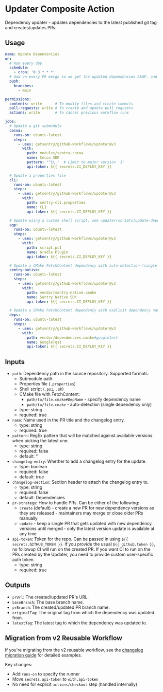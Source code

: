 # Updater Composite Action

Dependency updater - updates dependencies to the latest published git tag and creates/updates PRs.

## Usage

```yaml
name: Update Dependencies
on:
  # Run every day.
  schedule:
    - cron: '0 3 * * *'
  # And on every PR merge so we get the updated dependencies ASAP, and to make sure the changelog doesn't conflict.
  push:
    branches:
      - main

permissions:
  contents: write      # To modify files and create commits
  pull-requests: write # To create and update pull requests
  actions: write       # To cancel previous workflow runs

jobs:
  # Update a git submodule
  cocoa:
    runs-on: ubuntu-latest
    steps:
      - uses: getsentry/github-workflows/updater@v3
        with:
          path: modules/sentry-cocoa
          name: Cocoa SDK
          pattern: '^1\.'  # Limit to major version '1'
          api-token: ${{ secrets.CI_DEPLOY_KEY }}

  # Update a properties file
  cli:
    runs-on: ubuntu-latest
    steps:
      - uses: getsentry/github-workflows/updater@v3
        with:
          path: sentry-cli.properties
          name: CLI
          api-token: ${{ secrets.CI_DEPLOY_KEY }}

  # Update using a custom shell script, see updater/scripts/update-dependency.ps1 for the required arguments
  agp:
    runs-on: ubuntu-latest
    steps:
      - uses: getsentry/github-workflows/updater@v3
        with:
          path: script.ps1
          name: Gradle Plugin
          api-token: ${{ secrets.CI_DEPLOY_KEY }}

  # Update a CMake FetchContent dependency with auto-detection (single dependency only)
  sentry-native:
    runs-on: ubuntu-latest
    steps:
      - uses: getsentry/github-workflows/updater@v3
        with:
          path: vendor/sentry-native.cmake
          name: Sentry Native SDK
          api-token: ${{ secrets.CI_DEPLOY_KEY }}

  # Update a CMake FetchContent dependency with explicit dependency name
  deps:
    runs-on: ubuntu-latest
    steps:
      - uses: getsentry/github-workflows/updater@v3
        with:
          path: vendor/dependencies.cmake#googletest
          name: GoogleTest
          api-token: ${{ secrets.CI_DEPLOY_KEY }}
```

## Inputs

* `path`: Dependency path in the source repository. Supported formats:
  * Submodule path
  * Properties file (`.properties`)
  * Shell script (`.ps1`, `.sh`)
  * CMake file with FetchContent:
    * `path/to/file.cmake#DepName` - specify dependency name
    * `path/to/file.cmake` - auto-detection (single dependency only)
  * type: string
  * required: true
* `name`: Name used in the PR title and the changelog entry.
  * type: string
  * required: true
* `pattern`: RegEx pattern that will be matched against available versions when picking the latest one.
  * type: string
  * required: false
  * default: ''
* `changelog-entry`: Whether to add a changelog entry for the update.
  * type: boolean
  * required: false
  * default: true
* `changelog-section`: Section header to attach the changelog entry to.
  * type: string
  * required: false
  * default: Dependencies
* `pr-strategy`: How to handle PRs.
  Can be either of the following:
  * `create` (default) - create a new PR for new dependency versions as they are released - maintainers may merge or close older PRs manually
  * `update` - keep a single PR that gets updated with new dependency versions until merged - only the latest version update is available at any time
* `api-token`: Token for the repo. Can be passed in using `${{ secrets.GITHUB_TOKEN }}`.
  If you provide the usual `${{ github.token }}`, no followup CI will run on the created PR.
  If you want CI to run on the PRs created by the Updater, you need to provide custom user-specific auth token.
  * type: string
  * required: true

## Outputs

* `prUrl`: The created/updated PR's URL.
* `baseBranch`: The base branch name.
* `prBranch`: The created/updated PR branch name.
* `originalTag`: The original tag from which the dependency was updated from.
* `latestTag`: The latest tag to which the dependency was updated to.

## Migration from v2 Reusable Workflow

If you're migrating from the v2 reusable workflow, see the [changelog migration guide](../CHANGELOG.md#unreleased) for detailed examples.

Key changes:
- Add `runs-on` to specify the runner
- Move `secrets.api-token` to `with.api-token`
- No need for explicit `actions/checkout` step (handled internally)
